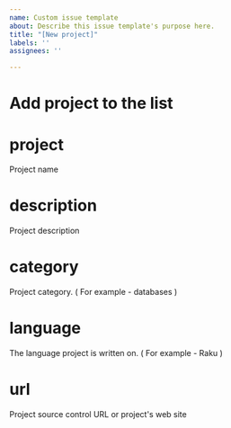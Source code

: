 ```yaml
---
name: Custom issue template
about: Describe this issue template's purpose here.
title: "[New project]"
labels: ''
assignees: ''

---
```


# Add project to the list

# project

Project name

# description

Project description

#  category

Project  category. ( For example - databases )

# language

The language project is written on. ( For example - Raku )

#  url

Project source control URL or project's web site
